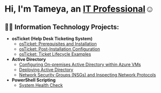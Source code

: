 
<h1>Hi, I'm Tameya, an <a href="https://linkedin.com/in/tameya-williams-a12b25247/">IT Professional</a>☺</h1>

<h2>👨‍💻 Information Technology Projects:</h2>

- <b>osTicket (Help Desk Ticketing System)</b>
  - [osTicket: Prerequisites and Installation](https://github.com/tameya-w/osticket-prereqs)
  - [osTicket: Post-Installation Configuration](https://github.com/tameya-w/post-install-config)
  - [osTicket: Ticket Lifecycle Examples](https://github.com/tameya-w/ticket-lifecycle)
- <b>Active Directory</b>
  - [Configuring On-premises Active Directory within Azure VMs](https://github.com/tameya-w/configure-ad)
  - [Deploying Active Directory](https://github.com/tameya-w/deploy-ad)
  - [Network Security Groups (NSGs) and Inspecting Network Protocols](https://github.com/tameya-w/azure-network-protocols)
- <b>PowerShell Scripting</b>
  - [System Health Check](https://github.com/tameya-w/System-Health-Check)



[linkedin]: https://linkedin.com/in/tameya-williams-a12b25247/
